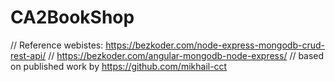 # CA2BookShop

// Reference webistes: https://bezkoder.com/node-express-mongodb-crud-rest-api/
// https://bezkoder.com/angular-mongodb-node-express/
// based on published work by https://github.com/mikhail-cct 